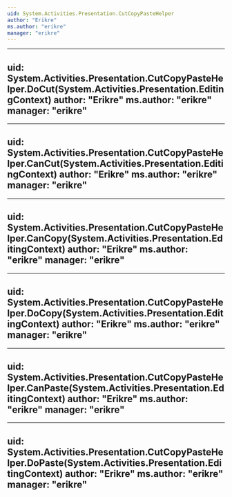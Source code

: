 ```yaml
---
uid: System.Activities.Presentation.CutCopyPasteHelper
author: "Erikre"
ms.author: "erikre"
manager: "erikre"
---
```


---
uid: System.Activities.Presentation.CutCopyPasteHelper.DoCut(System.Activities.Presentation.EditingContext)
author: "Erikre"
ms.author: "erikre"
manager: "erikre"
---

---
uid: System.Activities.Presentation.CutCopyPasteHelper.CanCut(System.Activities.Presentation.EditingContext)
author: "Erikre"
ms.author: "erikre"
manager: "erikre"
---

---
uid: System.Activities.Presentation.CutCopyPasteHelper.CanCopy(System.Activities.Presentation.EditingContext)
author: "Erikre"
ms.author: "erikre"
manager: "erikre"
---

---
uid: System.Activities.Presentation.CutCopyPasteHelper.DoCopy(System.Activities.Presentation.EditingContext)
author: "Erikre"
ms.author: "erikre"
manager: "erikre"
---

---
uid: System.Activities.Presentation.CutCopyPasteHelper.CanPaste(System.Activities.Presentation.EditingContext)
author: "Erikre"
ms.author: "erikre"
manager: "erikre"
---

---
uid: System.Activities.Presentation.CutCopyPasteHelper.DoPaste(System.Activities.Presentation.EditingContext)
author: "Erikre"
ms.author: "erikre"
manager: "erikre"
---

